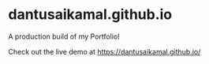 # dantusaikamal.github.io
A production build of my Portfolio! 

Check out the live demo at https://dantusaikamal.github.io/
